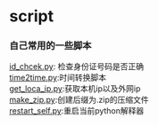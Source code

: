 # script
### 自己常用的一些脚本
<a href="id_chcek.py">id_chcek.py</a>: 检查身份证号码是否正确<br>
<a href="time2time.py">time2time.py</a>:时间转换脚本<br>
<a href="time2time.py">get_loca_ip.py</a>:获取本机ip以及外网ip<br>
<a href="time2time.py">make_zip.py</a>:创建后缀为.zip的压缩文件<br>
<a href="time2time.py">restart_self.py</a>:重启当前python解释器<br>